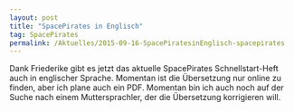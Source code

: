 ```yaml
---
layout: post
title: "SpacePirates in Englisch"
tag: SpacePirates
permalink: /Aktuelles/2015-09-16-SpacePiratesinEnglisch-spacepirates
---
```


Dank Friederike gibt es jetzt das aktuelle SpacePirates Schnellstart-Heft auch in englischer Sprache. Momentan ist die Übersetzung nur online zu finden, aber ich plane auch ein PDF. Momentan bin ich auch noch auf der Suche nach einem Muttersprachler, der die Übersetzung korrigieren will.
